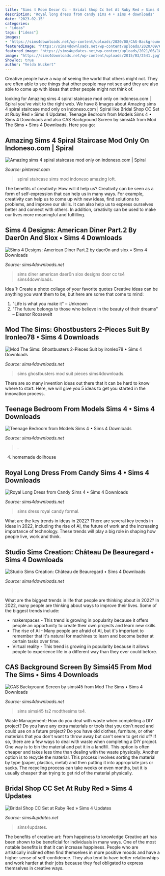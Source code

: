```yaml
---
title: "Sims 4 Room Decor Cc - Bridal Shop Cc Set At Ruby Red » Sims 4 Updates"
description: "Royal long dress from candy sims 4 • sims 4 downloads"
date: "2023-02-15"
categories:
- "ideas"
tags: ["ideas"]
images:
- "https://sims4downloads.net/wp-content/uploads/2020/08/CAS-Background-Screen.jpg"
featuredImage: "https://sims4downloads.net/wp-content/uploads/2020/09/6314-600x338.jpg"
featured_image: "https://sims4updates.net/wp-content/uploads/2021/06/18010-1536x814.jpg"
image: "https://sims4downloads.net/wp-content/uploads/2015/03/2541.jpg"
ShowToc: true
author: "Velda Wuckert"
---
```



Creative people have a way of seeing the world that others might not. They are often able to see things that other people may not see and they are also able to come up with ideas that other people might not think of.

	

		
looking for Amazing sims 4 spiral staircase mod only on indoneso.com | Spiral you've visit to the right web. We have 8 Images about Amazing sims 4 spiral staircase mod only on indoneso.com | Spiral like Bridal Shop CC Set at Ruby Red » Sims 4 Updates, Teenage Bedroom from Models Sims 4 • Sims 4 Downloads and also CAS Background Screen by simsi45 from Mod The Sims • Sims 4 Downloads. Here you go:
		
    
## Amazing Sims 4 Spiral Staircase Mod Only On Indoneso.com | Spiral

<img loading=lazy src="https://i.pinimg.com/736x/ca/fe/a5/cafea5826aa20c6a32c124c1d44f418f.jpg" onerror="this.onerror=null;this.src='https://tse4.mm.bing.net/th?id=OIP.Am040-6Nt44GYF3hjktKYgHaJ5&amp;pid=15.1';" alt="Amazing sims 4 spiral staircase mod only on indoneso.com | Spiral">

_Source: pinterest.com_

>spiral staircase sims mod indoneso amazing loft. 

	

The benefits of creativity: How will it help us?
Creativity can be seen as a form of self-expression that can help us in many ways. For example, creativity can help us to come up with new ideas, find solutions to problems, and improve our skills. It can also help us to express ourselves better and connect with others. In addition, creativity can be used to make our lives more meaningful and fulfilling.

    
## Sims 4 Designs: American Diner Part.2 By Daer0n And Slox • Sims 4 Downloads

<img loading=lazy src="https://sims4downloads.net/wp-content/uploads/2017/05/743.jpg" onerror="this.onerror=null;this.src='https://tse1.mm.bing.net/th?id=OIP.A-2kWK5CaynWQ0qp_YfOPgHaEN&amp;pid=15.1';" alt="Sims 4 Designs: American Diner Part.2 by daer0n and slox • Sims 4 Downloads">

_Source: sims4downloads.net_

>sims diner american daer0n slox designs door cc ts4 sims4downloads. 

	

Idea 1: Create a photo collage of your favorite quotes
Creative ideas can be anything you want them to be, but here are some that come to mind: 

1. "Life is what you make it" – Unknown
2. "The future belongs to those who believe in the beauty of their dreams" – Eleanor Roosevelt

    
## Mod The Sims: Ghostbusters 2-Pieces Suit By Ironleo78 • Sims 4 Downloads

<img loading=lazy src="https://sims4downloads.net/wp-content/uploads/2015/03/2541.jpg" onerror="this.onerror=null;this.src='https://tse4.mm.bing.net/th?id=OIP.eIW1fV6RvWjdxtyOqoupiQHaKO&amp;pid=15.1';" alt="Mod The Sims: Ghostbusters 2-Pieces Suit by ironleo78 • Sims 4 Downloads">

_Source: sims4downloads.net_

>sims ghostbusters mod suit pieces sims4downloads. 

	

There are so many invention ideas out there that it can be hard to know where to start. Here, we will give you 5 ideas to get you started in the innovation process.

    
## Teenage Bedroom From Models Sims 4 • Sims 4 Downloads

<img loading=lazy src="https://sims4downloads.net/wp-content/uploads/2020/09/6314-600x338.jpg" onerror="this.onerror=null;this.src='https://tse3.mm.bing.net/th?id=OIP.ro7feVvNFAZhyW5MhVykMwHaEL&amp;pid=15.1';" alt="Teenage Bedroom from Models Sims 4 • Sims 4 Downloads">

_Source: sims4downloads.net_

>. 

	

4. homemade dollhouse

    
## Royal Long Dress From Candy Sims 4 • Sims 4 Downloads

<img loading=lazy src="https://sims4downloads.net/wp-content/uploads/2020/10/3211-600x800.jpg" onerror="this.onerror=null;this.src='https://tse3.mm.bing.net/th?id=OIP.qWgdX253kpvh3PAv5XUsPwHaJ4&amp;pid=15.1';" alt="Royal Long Dress from Candy Sims 4 • Sims 4 Downloads">

_Source: sims4downloads.net_

>sims dress royal candy formal. 

	

What are the key trends in ideas in 2022?
There are several key trends in ideas in 2022, including the rise of AI, the future of work and the increasing importance of technology. These trends will play a big role in shaping how people live, work and think.

    
## Studio Sims Creation: Château De Beauregard • Sims 4 Downloads

<img loading=lazy src="https://sims4downloads.net/wp-content/uploads/2018/01/3626.jpg" onerror="this.onerror=null;this.src='https://tse1.mm.bing.net/th?id=OIP.lfhnDAkDrBYFBBXlOgMxWQHaD7&amp;pid=15.1';" alt="Studio Sims Creation: Château de Beauregard • Sims 4 Downloads">

_Source: sims4downloads.net_

>. 

	

What are the biggest trends in life that people are thinking about in 2022?
In 2022, many people are thinking about ways to improve their lives. Some of the biggest trends include: 
- makerspaces - This trend is growing in popularity because it offers people an opportunity to create their own projects and learn new skills. 
- The rise of AI - Many people are afraid of AI, but it's important to remember that it's natural for machines to learn and become better at certain tasks over time. 
- Virtual reality - This trend is growing in popularity because it allows people to experience life in a different way than they ever could before.

    
## CAS Background Screen By Simsi45 From Mod The Sims • Sims 4 Downloads

<img loading=lazy src="https://sims4downloads.net/wp-content/uploads/2020/08/CAS-Background-Screen.jpg" onerror="this.onerror=null;this.src='https://tse2.mm.bing.net/th?id=OIP.-xiReYj6PTUps49lfCey4gHaEK&amp;pid=15.1';" alt="CAS Background Screen by simsi45 from Mod The Sims • Sims 4 Downloads">

_Source: sims4downloads.net_

>sims simsi45 ts2 modthesims ts4. 

	

Waste Management: How do you deal with waste when completing a DIY project?
Do you have any extra materials or tools that you don't need and could use on a future project? Do you have old clothes, furniture, or other materials that you don't want to throw away but can't seem to get rid of? If so, there are a few ways to deal with waste when completing a DIY project. 
One way is to bin the material and put it in a landfill. This option is often cheaper and takes less time than dealing with the waste physically. Another option is to recycle the material. This process involves sorting the material by type (paper, plastics, metal) and then putting it into appropriate jars or sacks. The recycling process can take weeks or even months, but it is usually cheaper than trying to get rid of the material physically.

    
## Bridal Shop CC Set At Ruby Red » Sims 4 Updates

<img loading=lazy src="https://sims4updates.net/wp-content/uploads/2021/06/18010-1536x814.jpg" onerror="this.onerror=null;this.src='https://tse2.mm.bing.net/th?id=OIP.q38xzZrkhy5FNdUpHiLozwHaD7&amp;pid=15.1';" alt="Bridal Shop CC Set at Ruby Red » Sims 4 Updates">

_Source: sims4updates.net_

>sims4updates. 

	

The benefits of creative art: From happiness to knowledge
Creative art has been shown to be beneficial for individuals in many ways. One of the most notable benefits is that it can increase happiness. People who are artistically inclined often find themselves in more positive moods and have a higher sense of self-confidence. They also tend to have better relationships and work harder at their jobs because they feel obligated to express themselves in creative ways.

